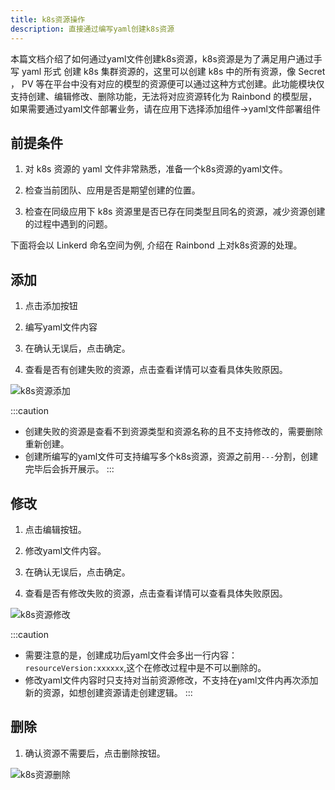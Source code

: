 ```yaml
---
title: k8s资源操作
description: 直接通过编写yaml创建k8s资源
---
```


本篇文档介绍了如何通过yaml文件创建k8s资源，k8s资源是为了满足用户通过手写 yaml 形式 创建 k8s 集群资源的，这里可以创建 k8s 中的所有资源，像 Secret ， PV 等在平台中没有对应的模型的资源便可以通过这种方式创建。此功能模块仅支持创建、编辑修改、删除功能，无法将对应资源转化为 Rainbond 的模型层，如果需要通过yaml文件部署业务，请在应用下选择添加组件->yaml文件部署组件

## 前提条件

1. 对 k8s 资源的 yaml 文件非常熟悉，准备一个k8s资源的yaml文件。  

2. 检查当前团队、应用是否是期望创建的位置。  

3. 检查在同级应用下 k8s 资源里是否已存在同类型且同名的资源，减少资源创建的过程中遇到的问题。  

下面将会以 Linkerd 命名空间为例, 介绍在 Rainbond 上对k8s资源的处理。

## 添加

1. 点击添加按钮

2. 编写yaml文件内容

3. 在确认无误后，点击确定。

4. 查看是否有创建失败的资源，点击查看详情可以查看具体失败原因。

<img src="https://grstatic.oss-cn-shanghai.aliyuncs.com/docs/5.8/docs/use-manual/app-manage/k8s-resource/k8s_resources_add.jpg" title="k8s资源添加"/>

:::caution
* 创建失败的资源是查看不到资源类型和资源名称的且不支持修改的，需要删除重新创建。  
* 创建所编写的yaml文件可支持编写多个k8s资源，资源之前用`---`分割，创建完毕后会拆开展示。
:::

## 修改

1. 点击编辑按钮。

2. 修改yaml文件内容。

3. 在确认无误后，点击确定。

4. 查看是否有修改失败的资源，点击查看详情可以查看具体失败原因。

<img src="https://grstatic.oss-cn-shanghai.aliyuncs.com/docs/5.8/docs/use-manual/app-manage/k8s-resource/k8s_resources_update.jpg" title="k8s资源修改"/>

:::caution
* 需要注意的是，创建成功后yaml文件会多出一行内容：`resourceVersion:xxxxxx`,这个在修改过程中是不可以删除的。
* 修改yaml文件内容时只支持对当前资源修改，不支持在yaml文件内再次添加新的资源，如想创建资源请走创建逻辑。
:::

## 删除

1. 确认资源不需要后，点击删除按钮。

<img src="https://grstatic.oss-cn-shanghai.aliyuncs.com/docs/5.8/docs/use-manual/app-manage/k8s-resource/k8s_resources_delete.jpg" title="k8s资源删除"/>
